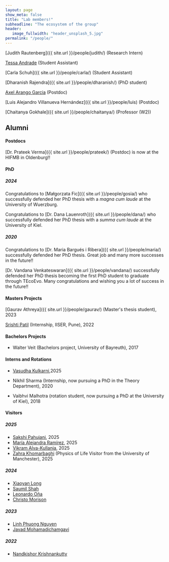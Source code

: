 ```yaml
---
layout: page
show_meta: false
title: "Lab members!"
subheadline: "The ecosystem of the group"
header:
   image_fullwidth: "header_unsplash_5.jpg"
permalink: "/people/"
---
```

<!-- <ul>
    {% for post in site.categories.people %}
    <li><a href="{{ site.url }}{{ site.baseurl }}{{ post.url }}">{{ post.title }}</a></li>
    {% endfor %}
</ul> -->


[Judith Rautenberg]({{ site.url }}/people/judith/) (Research Intern)

[Tessa Andrade]({{site.url}}/people/tessa) (Student Assistant)

[Carla Schuh]({{ site.url }}/people/carla/) (Student Assistant)

[Dharanish Rajendra]({{ site.url }}/people/dharanish/) (PhD student)

[Axel Arango Garcia](https://axelarango.github.io) (Postdoc)

[Luis Alejandro Villanueva Hernández]({{ site.url }}/people/luis) (Postdoc)

[Chaitanya Gokhale]({{ site.url }}/people/chaitanya/) (Professor (W2))
 

<!--[Alumni!](/alumni/)-->

## Alumni

#### Postdocs

[Dr. Prateek Verma]({{ site.url }}/people/prateek/) (Postdoc) is now at the HIFMB in Oldenburg!! 

#### PhD

##### 2024

Congratulations to [Małgorzata Fic]({{ site.url }}/people/gosia/) who successfully defended her PhD thesis with a *magna cum laude* at the University of Wuerzburg.

Congratulations to [Dr. Dana Lauenroth]({{ site.url }}/people/dana/) who successfully defended her PhD thesis with a *summa cum laude* at the University of Kiel.

##### 2020

Congratulations to [Dr. Maria Bargués i Ribera]({{ site.url }}/people/maria/) successfully defended her PhD thesis. Great job and many more successes in the future!!

[Dr. Vandana Venkateswaran]({{ site.url }}/people/vandana/) successfully defended her PhD thesis becoming the first PhD student to graduate through TEcoEvo. Many congratulations and wishing you a lot of success in the future!!

#### Masters Projects

[Gaurav Athreya]({{ site.url }}/people/gaurav/) (Master's thesis student), 2023

[Srishti Patil](https://github.com/srishtidoi) (Internship, IISER, Pune), 2022

#### Bachelors Projects


* Walter Veit (Bachelors project, University of Bayreuth), 2017

#### Interns and Rotations


* [Vasudha Kulkarni](https://vasudha-kulkarni.github.io),2025

* Nikhil Sharma (Internship, now pursuing a PhD in the Theory Department), 2020

* Vaibhvi Malhotra (rotation student, now pursuing a PhD at the University of Kiel), 2018


#### Visitors


##### 2025

* [Sakshi Pahujani](https://scholar.google.com/citations?hl=en&user=XaSXlvsAAAAJ&view_op=list_works&sortby=pubdate), 2025
* [María Alejandra Ramírez](https://www.evolbio.mpg.de/person/113612), 2025
* [Vikram Alva-Kullanja](https://www.bio.mpg.de/person/126600/82208), 2025
* [Zahra Khomarbaghi](https://scholar.google.com/citations?user=cSkNMCEAAAAJ&hl=es&oi=ao) (Physics of Life Visitor from the University of Manchester), 2025

##### 2024

* [Xiaoyan Long](https://scholar.google.com/citations?user=nv60ZpoAAAAJ&hl=en)
* [Saumil Shah](https://www.evolbio.mpg.de/person/99861/15303)
* [Leonardo Oña](https://www.kostlab.com/leonardo-ontildea.html)
* [Christo Morison](https://evogamesplus.eu/christo/2022/11/17/)

##### 2023

* [Linh Phuong Nguyen](https://linh-phuong.github.io/nguyen/)
* [Javad Mohamadichamgavi](https://evogamesplus.eu/javad/2022/11/17/)

##### 2022

* [Nandkishor Krishnankutty](https://evogamesplus.eu/nandakishor/2022/10/13/)


<!-- &
[Collaborators!](/collaborators/) -->
